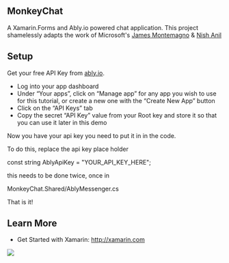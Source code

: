 ## MonkeyChat

A Xamarin.Forms and Ably.io powered chat application.
This project shamelessly adapts the work of Microsoft's [James Montemagno](https://github.com/jamesmontemagno) & [Nish Anil](https://github.com/nishanil/Xamarin.Forms-Samples)

## Setup

Get your free API Key from [ably.io](https://www.ably.io).

* Log into your app dashboard
* Under “Your apps”, click on “Manage app” for any app you wish to use for this tutorial, or create a new one with the “Create New App” button
* Click on the “API Keys” tab
* Copy the secret “API Key” value from your Root key and store it so that you can use it later in this demo


Now you have your api key you need to put it in in the code.

To do this, replace the api key place holder

  const string AblyApiKey = "YOUR_API_KEY_HERE";

 this needs to be done twice, once in

  MonkeyChat.Shared/AblyMessenger.cs


That is it!


## Learn More

* Get Started with Xamarin: http://xamarin.com


![](https://raw.githubusercontent.com/nishanil/Xamarin.Forms-Samples/master/Screenshots/Hero-DataTemplateSelector.png)



